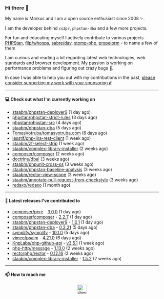 ### Hi there 👋



My name is Markus and I am a open source enthusiast since 2008 ✨.

I am the developer behind `cs2pr`, `phpstan-dba` and a few more projects.

For fun and educating myself I actively contribute to various projects - [PHPStan](https://github.com/phpstan/phpstan-src), [filp/whoops](https://github.com/filp/whoops), [sabre/dav](https://github.com/sabre-io/dav), [stomp-php](https://github.com/stomp-php/stomp-php), [propelorm](https://github.com/propelorm) - to name a few of them.

I am curious and reading a lot regarding latest web technologies, web standards and browser development. My passion is working on performance problems and figuring out crazy bugs 🐜.

In case I was able to help you out with my contributions in the past, [please consider supporting my work with your sponsoring 💕](https://github.com/sponsors/staabm)


---

#### 💻 Check out what I'm currently working on

- [staabm/phpstan-deployer6](https://github.com/staabm/phpstan-deployer6) (1 day ago)
- [phpstan/phpstan-strict-rules](https://github.com/phpstan/phpstan-strict-rules) (3 days ago)
- [phpstan/phpstan-src](https://github.com/phpstan/phpstan-src) (4 days ago)
- [staabm/phpstan-dba](https://github.com/staabm/phpstan-dba) (5 days ago)
- [TomasVotruba/tomasvotruba.com](https://github.com/TomasVotruba/tomasvotruba.com) (6 days ago)
- [lesstif/php-jira-rest-client](https://github.com/lesstif/php-jira-rest-client) (1 week ago)
- [staabm/zf-select-strip](https://github.com/staabm/zf-select-strip) (1 week ago)
- [staabm/complex-library-installer](https://github.com/staabm/complex-library-installer) (2 weeks ago)
- [composer/composer](https://github.com/composer/composer) (2 weeks ago)
- [doctrine/dbal](https://github.com/doctrine/dbal) (3 weeks ago)
- [staabm/phpunit-cross-os](https://github.com/staabm/phpunit-cross-os) (3 weeks ago)
- [staabm/phpstan-baseline-analysis](https://github.com/staabm/phpstan-baseline-analysis) (3 weeks ago)
- [staabm/rector-view-scope](https://github.com/staabm/rector-view-scope) (3 weeks ago)
- [staabm/annotate-pull-request-from-checkstyle](https://github.com/staabm/annotate-pull-request-from-checkstyle) (3 weeks ago)
- [redaxo/redaxo](https://github.com/redaxo/redaxo) (1 month ago)

---

#### 🔭 Latest releases I've contributed to

- [composer/pcre](https://github.com/composer/pcre) - [3.0.0](https://github.com/composer/pcre/releases/tag/3.0.0) (1 day ago)
- [composer/composer](https://github.com/composer/composer) - [2.2.7](https://github.com/composer/composer/releases/tag/2.2.7) (1 day ago)
- [staabm/phpstan-deployer6](https://github.com/staabm/phpstan-deployer6) - [1.0.1](https://github.com/staabm/phpstan-deployer6/releases/tag/1.0.1) (1 day ago)
- [staabm/phpstan-dba](https://github.com/staabm/phpstan-dba) - [0.2.21](https://github.com/staabm/phpstan-dba/releases/tag/0.2.21) (5 days ago)
- [symplify/symplify](https://github.com/symplify/symplify) - [10.1.0](https://github.com/symplify/symplify/releases/tag/10.1.0) (5 days ago)
- [vimeo/psalm](https://github.com/vimeo/psalm) - [4.21.0](https://github.com/vimeo/psalm/releases/tag/4.21.0) (6 days ago)
- [KnpLabs/php-github-api](https://github.com/KnpLabs/php-github-api) - [v3.5.1](https://github.com/KnpLabs/php-github-api/releases/tag/v3.5.1) (1 week ago)
- [php-http/message](https://github.com/php-http/message) - [1.13.0](https://github.com/php-http/message/releases/tag/1.13.0) (2 weeks ago)
- [rectorphp/rector](https://github.com/rectorphp/rector) - [0.12.16](https://github.com/rectorphp/rector/releases/tag/0.12.16) (2 weeks ago)
- [staabm/complex-library-installer](https://github.com/staabm/complex-library-installer) - [1.5.2](https://github.com/staabm/complex-library-installer/releases/tag/1.5.2) (2 weeks ago)

---

#### 📫 How to reach me

<p align="center">
<a href="https://twitter.com/@markusstaab" target="blank"><img align="center" src="https://cdn.jsdelivr.net/npm/simple-icons@3.0.1/icons/twitter.svg" alt="@markusstaab" height="30" width="30" /></a>
</p>
